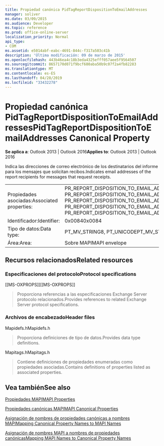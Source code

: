 ```yaml
---
title: Propiedad canónica PidTagReportDispositionToEmailAddresses
manager: soliver
ms.date: 03/09/2015
ms.audience: Developer
ms.topic: reference
ms.prod: office-online-server
localization_priority: Normal
api_type:
- COM
ms.assetid: e5014abf-eabc-4691-844c-f317a503c41b
description: 'Última modificación: 09 de marzo de 2015'
ms.openlocfilehash: 443b46ea4c18b3eda4325efff057aee5f9564507
ms.sourcegitcommit: 8657170d071f9bcf680aba50b9c07f2a4fb82283
ms.translationtype: MT
ms.contentlocale: es-ES
ms.lasthandoff: 04/28/2019
ms.locfileid: "33432278"
---
```

# <a name="pidtagreportdispositiontoemailaddresses-canonical-property"></a><span data-ttu-id="c317b-103">Propiedad canónica PidTagReportDispositionToEmailAddresses</span><span class="sxs-lookup"><span data-stu-id="c317b-103">PidTagReportDispositionToEmailAddresses Canonical Property</span></span>

  
  
<span data-ttu-id="c317b-104">**Se aplica a**: Outlook 2013 | Outlook 2016</span><span class="sxs-lookup"><span data-stu-id="c317b-104">**Applies to**: Outlook 2013 | Outlook 2016</span></span> 
  
<span data-ttu-id="c317b-105">Indica las direcciones de correo electrónico de los destinatarios del informe para los mensajes que solicitan recibos.</span><span class="sxs-lookup"><span data-stu-id="c317b-105">Indicates email addresses of the report recipients for messages that request receipts.</span></span>
  
|||
|:-----|:-----|
|<span data-ttu-id="c317b-106">Propiedades asociadas:</span><span class="sxs-lookup"><span data-stu-id="c317b-106">Associated properties:</span></span>  <br/> |<span data-ttu-id="c317b-107">PR_REPORT_DISPOSITION_TO_EMAIL_ADDRESSES, PR_REPORT_DISPOSITION_TO_EMAIL_ADDRESSES_A, PR_REPORT_DISPOSITION_TO_EMAIL_ADDRESSES_W</span><span class="sxs-lookup"><span data-stu-id="c317b-107">PR_REPORT_DISPOSITION_TO_EMAIL_ADDRESSES, PR_REPORT_DISPOSITION_TO_EMAIL_ADDRESSES_A, PR_REPORT_DISPOSITION_TO_EMAIL_ADDRESSES_W</span></span>  <br/> |
|<span data-ttu-id="c317b-108">Identificador:</span><span class="sxs-lookup"><span data-stu-id="c317b-108">Identifier:</span></span>  <br/> |<span data-ttu-id="c317b-109">0x0084</span><span class="sxs-lookup"><span data-stu-id="c317b-109">0x0084</span></span>  <br/> |
|<span data-ttu-id="c317b-110">Tipo de datos:</span><span class="sxs-lookup"><span data-stu-id="c317b-110">Data type:</span></span>  <br/> |<span data-ttu-id="c317b-111">PT_MV_STRING8, PT_UNICODE</span><span class="sxs-lookup"><span data-stu-id="c317b-111">PT_MV_STRING8, PT_UNICODE</span></span>  <br/> |
|<span data-ttu-id="c317b-112">Área:</span><span class="sxs-lookup"><span data-stu-id="c317b-112">Area:</span></span>  <br/> |<span data-ttu-id="c317b-113">Sobre MAPI</span><span class="sxs-lookup"><span data-stu-id="c317b-113">MAPI envelope</span></span>  <br/> |
   
## <a name="related-resources"></a><span data-ttu-id="c317b-114">Recursos relacionados</span><span class="sxs-lookup"><span data-stu-id="c317b-114">Related resources</span></span>

### <a name="protocol-specifications"></a><span data-ttu-id="c317b-115">Especificaciones del protocolo</span><span class="sxs-lookup"><span data-stu-id="c317b-115">Protocol specifications</span></span>

<span data-ttu-id="c317b-116">[[MS-OXPROPS]]</span><span class="sxs-lookup"><span data-stu-id="c317b-116">[[MS-OXPROPS]]</span></span> 
  
> <span data-ttu-id="c317b-117">Proporciona referencias a las especificaciones Exchange Server protocolo relacionados.</span><span class="sxs-lookup"><span data-stu-id="c317b-117">Provides references to related Exchange Server protocol specifications.</span></span>
    
### <a name="header-files"></a><span data-ttu-id="c317b-118">Archivos de encabezado</span><span class="sxs-lookup"><span data-stu-id="c317b-118">Header files</span></span>

<span data-ttu-id="c317b-119">Mapidefs.h</span><span class="sxs-lookup"><span data-stu-id="c317b-119">Mapidefs.h</span></span>
  
> <span data-ttu-id="c317b-120">Proporciona definiciones de tipo de datos.</span><span class="sxs-lookup"><span data-stu-id="c317b-120">Provides data type definitions.</span></span>
    
<span data-ttu-id="c317b-121">Mapitags.h</span><span class="sxs-lookup"><span data-stu-id="c317b-121">Mapitags.h</span></span>
  
> <span data-ttu-id="c317b-122">Contiene definiciones de propiedades enumeradas como propiedades asociadas.</span><span class="sxs-lookup"><span data-stu-id="c317b-122">Contains definitions of properties listed as associated properties.</span></span>
    
## <a name="see-also"></a><span data-ttu-id="c317b-123">Vea también</span><span class="sxs-lookup"><span data-stu-id="c317b-123">See also</span></span>



[<span data-ttu-id="c317b-124">Propiedades MAPI</span><span class="sxs-lookup"><span data-stu-id="c317b-124">MAPI Properties</span></span>](mapi-properties.md)
  
[<span data-ttu-id="c317b-125">Propiedades canónicas MAPI</span><span class="sxs-lookup"><span data-stu-id="c317b-125">MAPI Canonical Properties</span></span>](mapi-canonical-properties.md)
  
[<span data-ttu-id="c317b-126">Asignación de nombres de propiedades canónicas a nombres MAPI</span><span class="sxs-lookup"><span data-stu-id="c317b-126">Mapping Canonical Property Names to MAPI Names</span></span>](mapping-canonical-property-names-to-mapi-names.md)
  
[<span data-ttu-id="c317b-127">Asignación de nombres MAPI a nombres de propiedades canónicas</span><span class="sxs-lookup"><span data-stu-id="c317b-127">Mapping MAPI Names to Canonical Property Names</span></span>](mapping-mapi-names-to-canonical-property-names.md)


